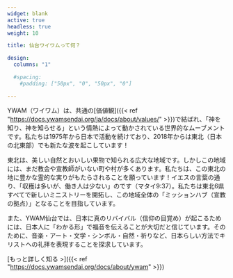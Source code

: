 ```yaml
---
widget: blank
active: true
headless: true
weight: 10

title: 仙台ワイワムって何？

design:
  columns: "1"

  #spacing:
    #padding: ["50px", "0", "50px", "0"]

---
```


YWAM（ワイワム）は、共通の[価値観]({{< ref "https://docs.ywamsendai.org/ja/docs/about/values/" >}})で結ばれ、「神を知り、神を知らせる」という情熱によって動かされている世界的なムーブメントです。私たちは1975年から日本で活動を続けており、2018年からは東北（日本の北東部）でも新たな波を起こしています！


東北は、美しい自然とおいしい果物で知られる広大な地域です。しかしこの地域には、まだ教会や宣教師がいない町や村が多くあります。私たちは、この東北の地に豊かな霊的な実りがもたらされることを願っています！イエスの言葉の通り、「収穫は多いが、働き人は少ない」のです（マタイ9:37）。私たちは東北6県すべてで新しいミニストリーを開拓し、この地域全体の「ミッションハブ（宣教の拠点）」となることを目指しています。

また、YWAM仙台では、日本に真のリバイバル（信仰の目覚め）が起こるためには、日本人に「わかる形」で福音を伝えることが大切だと信じています。そのために、音楽・アート・文学・シンボル・自然・祈りなど、日本らしい方法でキリストへの礼拝を表現することを探求しています。

[もっと詳しく知る >]({{< ref "https://docs.ywamsendai.org/docs/about/ywam" >}})

